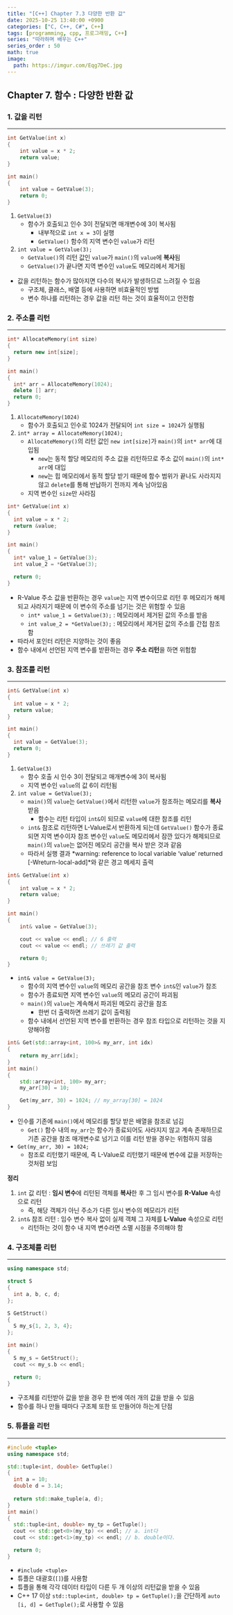 ```yaml
---
title: "[C++] Chapter 7.3 다양한 반환 값"
date: 2025-10-25 13:40:00 +0900
categories: ["C, C++, C#", C++]
tags: [programming, cpp, 프로그래밍, C++]
series: "따라하며 배우는 C++"
series_order : 50
math: true
image:
  path: https://imgur.com/Eqg7DeC.jpg
---
```


## Chapter 7. 함수 : 다양한 반환 값

### 1. 값을 리턴

---

```cpp
int GetValue(int x)
{
    int value = x * 2;
    return value;
}

int main()
{
    int value = GetValue(3);
    return 0;
}
```

1. `GetValue(3)`
   - 함수가 호출되고 인수 3이 전달되면 매개변수에 3이 복사됨
     - 내부적으로 `int x = 3`이 실행
     - `GetValue()` 함수의 지역 변수인 `value`가 리턴
2. `int value = GetValue(3);`
   - `GetValue()`의 리턴 값인 `value`가 `main()`의 `value`에 **복사**됨
   - `GetValue()`가 끝나면 지역 변수인 `value`도 메모리에서 제거됨

- 값을 리턴하는 함수가 많아지면 다수의 복사가 발생하므로 느려질 수 있음
  - 구조체, 클래스, 배열 등에 사용하면 비효율적인 방법
  - 변수 하나를 리턴하는 경우 값을 리턴 하는 것이 효율적이고 안전함

### 2. 주소를 리턴

---

```cpp
int* AllocateMemory(int size)
{
  return new int[size];
}

int main()
{
  int* arr = AllocateMemory(1024);
  delete [] arr;
  return 0;
}
```

1. `AllocateMemory(1024)`
   - 함수가 호출되고 인수로 1024가 전달되어 `int size = 1024`가 실행됨
2. `int* array = AllocateMemory(1024);`
   - `AllocateMemory()`의 리턴 값인 `new int[size]`가 `main()`의 `int* arr`에 대입됨
     - `new`는 동적 할당 메모리의 주소 값을 리턴하므로 주소 값이 `main()`의 `int* arr`에 대입
     - `new`는 힙 메모리에서 동적 할당 받기 때문에 함수 범위가 끝나도 사라지지 않고 `delete`를 통해 반납하기 전까지 계속 남아있음
   - 지역 변수인 `size`만 사라짐

```cpp
int* GetValue(int x)
{
  int value = x * 2;
  return &value;
}

int main()
{
  int* value_1 = GetValue(3);
  int value_2 = *GetValue(3);

  return 0;
}
```

- R-Value 주소 값을 반환하는 경우 `value`는 지역 변수이므로 리턴 후 메모리가 해제되고 사라지기 때문에 이 변수의 주소를 넘기는 것은 위험할 수 있음
  - `int* value_1 = GetValue(3);` : 메모리에서 제거된 값의 주소를 받음
  - `int value_2 = *GetValue(3);` : 메모리에서 제거된 값의 주소를 간접 참조함
- 따라서 포인터 리턴은 지양하는 것이 좋음
- 함수 내에서 선언된 지역 변수를 받환하는 경우 **주소 리턴**을 하면 위험함

### 3. 참조를 리턴

---

```cpp
int& GetValue(int x)
{
  int value = x * 2;
  return value;
}

int main()
{
  int value = GetValue(3);
  return 0;
}
```

1. `GetValue(3)`
   - 함수 호출 시 인수 3이 전달되고 매개변수에 3이 복사됨
   - 지역 변수인 `value`의 값 6이 리턴됨
2. `int value = GetValue(3);`
   - `main()`의 `value`는 `GetValue()`에서 리턴한 `value`가 참조하는 메모리를 **복사**받음
     - 함수는 리턴 타입이 `int&`이 되므로 `value`에 대한 참조를 리턴
   - `int&` 참조로 리턴하면 L-Value로서 반환하게 되는데 `GetValue()` 함수가 종료되면 지역 변수이자 참조 변수인 `value`도 메모리에서 잠깐 있다가 해제되므로 `main()`의 `value`는 없어진 메모리 공간을 복사 받은 것과 같음
   - 따라서 실행 결과 *warning: reference to local variable ‘value’ returned [-Wreturn-local-add]*와 같은 경고 메세지 출력

```cpp
int& GetValue(int x)
{
    int value = x * 2;
    return value;
}

int main()
{
    int& value = GetValue(3);

    cout << value << endl; // 6 출력
    cout << value << endl; // 쓰레기 값 출력

    return 0;
}
```

- `int& value = GetValue(3);`
  - 함수의 지역 변수인 `value`의 메모리 공간을 참조 변수 `int&`인 `value`가 참조
  - 함수가 종료되면 지역 변수인 `value`의 메모리 공간이 파괴됨
  - `main()`의 `value`는 계속해서 파괴된 메모리 공간을 참조
    - 한번 더 출력하면 쓰레기 값이 출력됨
  - 함수 내에서 선언된 지역 변수를 반환하는 경우 참조 타입으로 리턴하는 것을 지양해야함

```cpp
int& Get(std::array<int, 100>& my_arr, int idx)
{
    return my_arr[idx];
}
int main()
{
    std::array<int, 100> my_arr;
    my_arr[30] = 10;

    Get(my_arr, 30) = 1024; // my_array[30] = 1024
}
```

- 인수를 기존에 `main()`에서 메모리를 할당 받은 배열을 참조로 넘김
  - `Get()` 함수 내의 `my_arr`는 함수가 종료되어도 사라지지 않고 계속 존재하므로 기존 공간을 참조 매개변수로 넘기고 이를 리턴 받을 경우는 위험하지 않음
- `Get(my_arr, 30) = 1024;`
  - 참조로 리턴했기 때문에, 즉 L-Value로 리턴했기 때문에 변수에 값을 저장하는 것처럼 보임

**정리**  

1. `int` 값 리턴 : **임시 변수**에 리턴된 객체를 **복사**한 후 그 임시 변수를 **R-Value** 속성으로 리턴
   - 즉, 해당 객체가 아닌 주소가 다른 임시 변수의 메모리가 리턴
2. `int&` 참조 리턴 : 임수 변수 복사 없이 실제 객체 그 자체를 **L-Value** 속성으로 리턴
   - 리턴하는 것이 함수 내 지역 변수라면 소멸 시점을 주의해야 함

### 4. 구조체를 리턴

---

```cpp
using namespace std;

struct S
{
  int a, b, c, d;
};

S GetStruct()
{
  S my_s{1, 2, 3, 4};
};

int main()
{
  S my_s = GetStruct();
  cout << my_s.b << endl;

  return 0;
}
```

- 구조체를 리턴받아 값을 받을 경우 한 번에 여러 개의 값을 받을 수 있음
- 함수를 하나 만들 때마다 구조체 또한 또 만들어야 하는게 단점

### 5. 튜플을 리턴

---

```cpp
#include <tuple>
using namespace std;

std::tuple<int, double> GetTuple() 
{
  int a = 10;
  double d = 3.14;
  
  return std::make_tuple(a, d);
}
int main()
{
  std::tuple<int, double> my_tp = GetTuple();
  cout << std::get<0>(my_tp) << endl; // a. int다
  cout << std::get<1>(my_tp) << endl; // b. double이다.

  return 0;
}
```

- `#include <tuple>`
- 튜플은 대괄호(`[]`)를 사용함
- 튜플을 통해 각각 데이터 타입이 다른 두 개 이상의 리턴값을 받을 수 있음
- C++ 17 이상 `std::tuple<int, double> tp = GetTuple();`을 간단하게 `auto [i, d] = GetTuple();`로 사용할 수 있음
